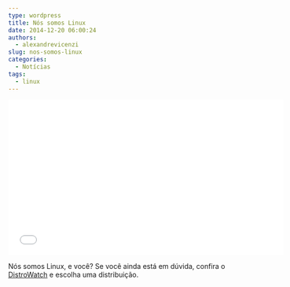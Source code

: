 ```yaml
---
type: wordpress
title: Nós somos Linux
date: 2014-12-20 06:00:24
authors:
  - alexandrevicenzi
slug: nos-somos-linux
categories:
  - Notícias
tags:
  - linux
---
```


<iframe src="//www.youtube.com/embed/11VGDAOVEag" width="560" height="315" frameborder="0" allowfullscreen="allowfullscreen"></iframe>

Nós somos Linux, e você? Se você ainda está em dúvida, confira o <a href="http://distrowatch.com/" target="_blank">DistroWatch</a> e escolha uma distribuição.
